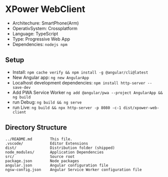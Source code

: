 # XPower WebClient

- Architechure: SmartPhone(Arm)
- OperativSystem: Crossplatform
- Language: TypeScript
- Type: Progressive Web App
- Dependencies: `nodejs npm`


## Setup

- Install: `npm cache verify && npm install -g @angular/cli@latest`
- New Angular app: `ng new AngularApp`
- Localhost development dependencies: `npm install http-server --save-dev`
- Add PWA Service Worker `ng add @angular/pwa --project AngularApp && ng build`
- run Debug: `ng build && ng serve`
- run Live: `ng build && npx http-server -p 8080 -c-1 dist/xpower-web-client`

## Directory Structure
```
../README.md        This file.
.vscode/            Editor Extensions
dist/               Distribution folder (shipped)
node_modules/       Application Dependencies
src/                Source root
package.json        Node packages
angular.json        Angular configuration file
ngsw-config.json    Angular Service Worker configuration file
```